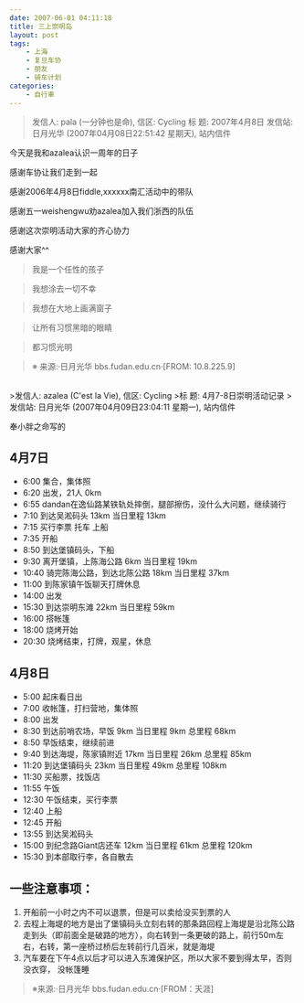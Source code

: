 ```yaml
---
date: 2007-06-01 04:11:18
title: 三上崇明岛
layout: post
tags:
    - 上海
    - 复旦车协
    - 朋友
    - 骑车计划
categories:
    - 自行車
---
```

>发信人: pala (一分钟也是命), 信区: Cycling
>标 题: 2007年4月8日
>发信站: 日月光华 (2007年04月08日22:51:42 星期天), 站内信件

今天是我和azalea认识一周年的日子

感谢车协让我们走到一起

感谢2006年4月8日fiddle,xxxxxx南汇活动中的带队

感谢五一weishengwu劝azalea加入我们浙西的队伍

感谢这次崇明活动大家的齐心协力

感谢大家^^

>我是一个任性的孩子

>我想涂去一切不幸

>我想在大地上画满窗子

>让所有习惯黑暗的眼睛

>都习惯光明

>※ 来源:·日月光华 bbs.fudan.edu.cn·[FROM: 10.8.225.9]
<br>
>发信人: azalea (C'est la Vie), 信区: Cycling
>标 题: 4月7-8日崇明活动记录
>发信站: 日月光华 (2007年04月09日23:04:11 星期一), 站内信件

奉小胖之命写的

## 4月7日
* 6:00 集合，集体照
* 6:20 出发，21人 0km
* 6:55 dandan在逸仙路某铁轨处摔倒，腿部擦伤，没什么大问题，继续骑行
* 7:10 到达吴淞码头 13km 当日里程 13km
* 7:15 买行李票 托车 上船
* 7:35 开船
* 8:50 到达堡镇码头，下船
* 9:30 离开堡镇，上陈海公路 6km 当日里程 19km
* 10:40 骑完陈海公路，到达北陈公路 18km 当日里程 37km
* 11:00 到陈家镇午饭聊天打牌休息
* 14:00 出发
* 15:30 到达崇明东滩 22km 当日里程 59km
* 16:00 搭帐篷
* 18:00 烧烤开始
* 20:30 烧烤结束，打牌，观星，休息

## 4月8日
* 5:00 起床看日出
* 7:00 收帐篷，打扫营地，集体照
* 8:00 出发
* 8:30 到达前哨农场，早饭 9km 当日里程 9km 总里程 68km
* 8:50 早饭结束，继续前进
* 9:40 到达海堤，陈家镇附近 17km 当日里程 26km 总里程 85km
* 11:20 到达堡镇码头 23km 当日里程 49km 总里程 108km
* 11:30 买船票，找饭店
* 11:55 午饭
* 12:30 午饭结束，买行李票
* 12:40 上船
* 12:45 开船
* 13:55 到达吴淞码头
* 15:00 到纪念路Giant店还车 12km 当日里程 61km 总里程 120km
* 15:30 到本部取行李，各自散去

## 一些注意事项：
1. 开船前一小时之内不可以退票，但是可以卖给没买到票的人
2. 去程上海堤的地方是出了堡镇码头立刻右转的那条路回程上海堤是沿北陈公路走到头（即前面全是破路的地方），向右转到一条更破的路上，前行50m左右，右转，第一座桥过桥后左转前行几百米，就是海堤
3. 汽车要在下午4点以后才可以进入东滩保护区，所以大家不要到得太早，否则没衣穿，
没帐篷睡

>※来源:·日月光华 bbs.fudan.edu.cn·[FROM：天涯]
